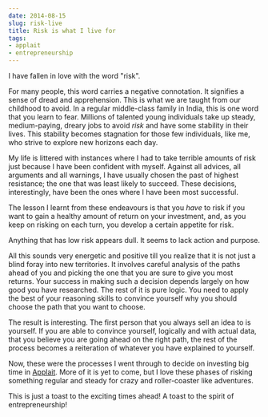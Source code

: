 ```yaml
---
date: 2014-08-15
slug: risk-live
title: Risk is what I live for
tags:
- applait
- entrepreneurship
---
```


I have fallen in love with the word "risk".

For many people, this word carries a negative connotation. It signifies a sense of dread and apprehension. This is what we are taught from our childhood to avoid. In a regular middle-class family in India, this is one word that you learn to fear. Millions of talented young individuals take up steady, medium-paying, dreary jobs to avoid _risk_ and have some stability in their lives. This stability becomes stagnation for those few individuals, like me, who strive to explore new horizons each day.

My life is littered with instances where I had to take terrible amounts of risk just because I have been confident with myself. Against all advices, all arguments and all warnings, I have usually chosen the past of highest resistance; the one that was least likely to succeed. These decisions, interestingly, have been the ones where I have been most successful.<!-- more -->

The lesson I learnt from these endeavours is that you _have_ to risk if you want to gain a healthy amount of return on your investment, and, as you keep on risking on each turn, you develop a certain appetite for risk.

Anything that has low risk appears dull. It seems to lack action and purpose.

All this sounds very energetic and positive till you realize that it is not just a blind foray into new territories. It involves careful analysis of the paths ahead of you and picking the one that you are sure to give you most returns. Your success in making such a decision depends largely on how good you have researched. The rest of it is pure logic. You need to apply the best of your reasoning skills to convince yourself why you should choose the path that you want to choose.

The result is interesting. The first person that you always sell an idea to is yourself. If you are able to convince yourself, logically and with actual data, that you believe you are going ahead on the right path, the rest of the process becomes a reiteration of whatever you have explained to yourself.

Now, these were the processes I went through to decide on investing big time in [Applait](http://applait.io). More of it is yet to come, but I love these phases of risking something regular and steady for crazy and roller-coaster like adventures.

This is just a toast to the exciting times ahead! A toast to the spirit of entrepreneurship!
